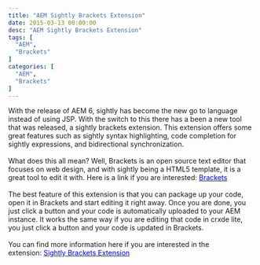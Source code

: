```yaml
---
title: "AEM Sightly Brackets Extension"
date: 2015-03-13 00:00:00
desc: "AEM Sightly Brackets Extension"
tags: [
  "AEM",
  "Brackets"
]
categories: [
  "AEM",
  "Brackets"
]
---
```


With the release of AEM 6, sightly has become the new go to language instead of using JSP. With the switch to this there has a been a new tool that was released, a sightly brackets extension. This extension offers some great features such as sightly syntax highlighting, code completion for sightly expressions, and bidirectional synchronization.<br />
<br />
What does this all mean? Well, Brackets is an open source text editor that focuses on web design, and with sightly being a HTML5 template, it is a great tool to edit it with. Here is a link if you are interested:&nbsp;<a href="http://brackets.io/" target="_blank"><span style="color: blue;">Brackets</span></a><br />
<br />
The best feature of this extension is that you can package up your code, open it in Brackets and start editing it right away. Once you are done, you just click a button and your code is automatically uploaded to your AEM instance. It works the same way if you are editing that code in crxde lite, you just click a button and your code is updated in Brackets.<br />
<br />
You can find more information here if you are interested in the extension:&nbsp;<a href="http://docs.adobe.com/docs/en/dev-tools/sightly-brackets.html" target="_blank"><span style="color: blue;">Sightly Brackets Extension</span></a>
